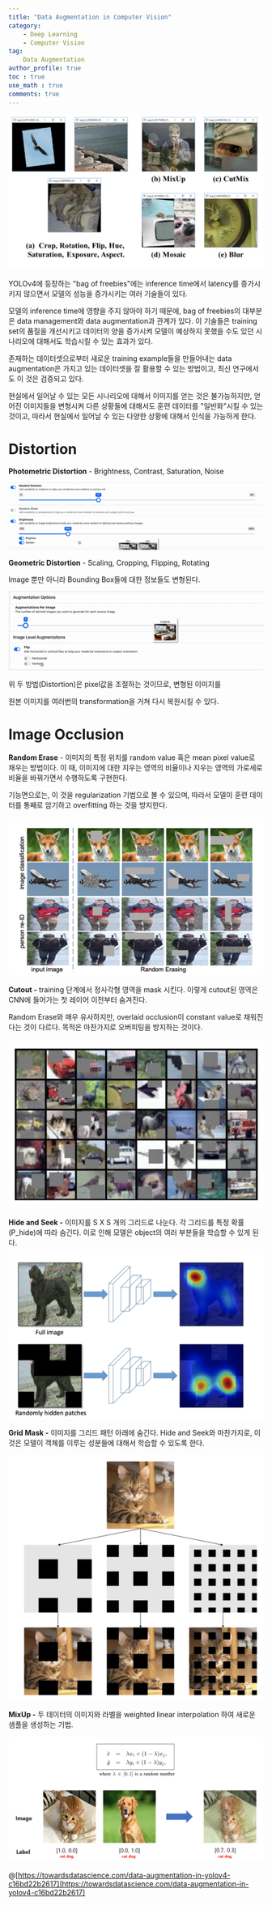 ```yaml
---
title: "Data Augmentation in Computer Vision"
category:
    - Deep Learning
    - Computer Vision
tag:
    Data Augmentation
author_profile: true
toc : true
use_math : true
comments: true
---
```



![Data%20Augmentation%20in%20Computer%20Vision%20e6d69b40b13a4b3e953d35947d67a5d7/Untitled.png](/assets/images/Data%20Augmentation%20in%20Computer%20Vision%20e6d69b40b13a4b3e953d35947d67a5d7/Untitled.png)

YOLOv4에 등장하는 "bag of freebies"에는 inference time에서 latency를 증가시키지 않으면서 모델의 성능을 증가시키는 여러 기술들이 있다.

모델의 inference time에 영향을 주지 않아야 하기 때문에, bag of freebies의 대부분은 data management와 data augmentation과 관계가 있다.  이 기술들은 training set의 품질을 개선시키고 데이터의 양을 증가시켜 모델이 예상하지 못했을 수도 있던 시나리오에 대해서도 학습시킬 수 있는 효과가 있다. 

존재하는 데이터셋으로부터 새로운 training example들을 만들어내는 data augmentation은 가지고 있는 데이터셋을 잘 활용할 수 있는 방법이고, 최신 연구에서도 이 것은 검증되고 있다.

현실에서 일어날 수 있는 모든 시나리오에 대해서 이미지를 얻는 것은 불가능하지만, 얻어진 이미지들을 변형시켜 다른 상황들에 대해서도 훈련 데이터를 "일반화"시킬 수 있는 것이고, 따라서 현실에서 일어날 수 있는 다양한 상황에 대해서 인식을 가능하게 한다. 

# Distortion

**Photometric Distortion** - Brightness, Contrast, Saturation, Noise

![Data%20Augmentation%20in%20Computer%20Vision%20e6d69b40b13a4b3e953d35947d67a5d7/Untitled%201.png](/assets/images/Data%20Augmentation%20in%20Computer%20Vision%20e6d69b40b13a4b3e953d35947d67a5d7/Untitled%201.png)

**Geometric Distortion** - Scaling, Cropping, Flipping, Rotating

Image 뿐만 아니라 Bounding Box들에 대한 정보들도 변형된다.

![Data%20Augmentation%20in%20Computer%20Vision%20e6d69b40b13a4b3e953d35947d67a5d7/Untitled%202.png](/assets/images/Data%20Augmentation%20in%20Computer%20Vision%20e6d69b40b13a4b3e953d35947d67a5d7/Untitled%202.png)

위 두 방법(Distortion)은 pixel값을 조절하는 것이므로,  변형된 이미지를

원본 이미지를 여러번의 transformation을 거쳐 다시 복원시킬 수 있다.

# Image Occlusion

**Random Erase** - 이미지의 특정 위치를 random value 혹은 mean pixel value로 채우는 방법이다. 이 때, 이미지에 대한 지우는 영역의 비율이나 지우는 영역의 가로세로 비율을 바꿔가면서 수행하도록 구현한다.

기능면으로는, 이 것을 regularization 기법으로 볼 수 있으며, 따라서 모델이 훈련 데이터를 통째로 암기하고 overfitting 하는 것을 방지한다.

![Data%20Augmentation%20in%20Computer%20Vision%20e6d69b40b13a4b3e953d35947d67a5d7/Untitled%203.png](/assets/images/Data%20Augmentation%20in%20Computer%20Vision%20e6d69b40b13a4b3e953d35947d67a5d7/Untitled%203.png)

**Cutout -** training 단계에서 정사각형 영역을 mask 시킨다. 이렇게 cutout된 영역은 CNN에 들어가는 첫 레이어 이전부터 숨겨진다.  

Random Erase와 매우 유사하지만, overlaid occlusion이 constant value로 채워진다는 것이 다르다. 목적은 마찬가지로 오버피팅을 방지하는 것이다.

![Data%20Augmentation%20in%20Computer%20Vision%20e6d69b40b13a4b3e953d35947d67a5d7/Untitled%204.png](/assets/images/Data%20Augmentation%20in%20Computer%20Vision%20e6d69b40b13a4b3e953d35947d67a5d7/Untitled%204.png)

**Hide and Seek -** 이미지를 S X S 개의 그리드로 나눈다. 각 그리드를 특정 확률(P_hide)에 따라 숨긴다. 이로 인해 모델은 object의 여러 부분들을 학습할 수 있게 된다.

![Data%20Augmentation%20in%20Computer%20Vision%20e6d69b40b13a4b3e953d35947d67a5d7/Untitled%205.png](/assets/images/Data%20Augmentation%20in%20Computer%20Vision%20e6d69b40b13a4b3e953d35947d67a5d7/Untitled%205.png)

**Grid Mask -**  이미지를 그리드 패턴 아래에 숨긴다. Hide and Seek와 마찬가지로, 이것은 모델이 객체를 이루는 성분들에 대해서 학습할 수 있도록 한다.

![Data%20Augmentation%20in%20Computer%20Vision%20e6d69b40b13a4b3e953d35947d67a5d7/Untitled%206.png](/assets/images/Data%20Augmentation%20in%20Computer%20Vision%20e6d69b40b13a4b3e953d35947d67a5d7/Untitled%206.png)

**MixUp -** 두 데이터의 이미지와 라벨을 weighted linear interpolation 하여 새로운 샘플을 생성하는 기법.

![Data%20Augmentation%20in%20Computer%20Vision%20e6d69b40b13a4b3e953d35947d67a5d7/Untitled%207.png](/assets/images/Data%20Augmentation%20in%20Computer%20Vision%20e6d69b40b13a4b3e953d35947d67a5d7/Untitled%207.png)

@[https://towardsdatascience.com/data-augmentation-in-yolov4-c16bd22b2617](https://towardsdatascience.com/data-augmentation-in-yolov4-c16bd22b2617)
